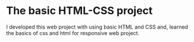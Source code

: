 # The basic HTML-CSS project 

I developed this web project with using basic HTML and CSS and, learned the basics of css and html for responsive web project.
